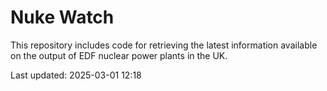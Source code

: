 # Nuke Watch

This repository includes code for retrieving the latest information available on the output of EDF nuclear power plants in the UK.

Last updated: 2025-03-01 12:18